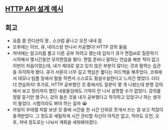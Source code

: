 ## [HTTP API 설계 예시](https://www.notion.so/HTTP-HTTP-API-a9a9dcc9b5c34c24b00f912cfa31019a)

## 회고

- 요즘 몸 컨디션이 꽝.. 스크럼 끝나고 오전 내내 잠
- 오후에는 이브, 큐, 네이스랑 만나서 카공했다! HTTP 강의 들음
- 저녁에는 알고리즘 풀고 다른 공부 하려고 했는데 갑자기 큐가 면접st로 질문하기 시작해서 몇시간동안 모의면접을 봤다. 면접 준비나 말하는 연습을 해본 적이 없고 이번이 처음이었는데, 내가 제대로 알고 있지 않은 부분이 많다는 것과 말하는 습관을 자각하게 됐다. 큐가 서론이 너무 길고 핵심은 짧다는 피드백을 해주었다. 코쿼에서 데모나 팀플 등에서 말을 하면서 스스로도 횡설수설한다고 느끼긴 했었다. 더더더 연습하자!
추가로, HTTP 공부했던 것 중에서도 질문이 몇 개 나왔는데 분명 강의에서 보고 정리까지 했던 내용들임에도 기억이 안 나서 설명할 수가 없었다. 강의를 정말 듣기만 했구나, 강의 들은 것을 내가 공부했다고 착각하고 있었구나 하는 생각이 들었다. 시험이라도 봐야 하는 걸까 😭
- 카일이 우테캠 피알 보낸 것 중에 시간을 한 시간 단위로 쪼개서 쓰는 걸 보고 적잖이 충격받았다. 그 정도로 세밀하게 시간 관리할 자신이 아직은 없고, 적어도 오전, 오후, 저녁 정도로는 나눠서 계획을 세워봐야겠다.
